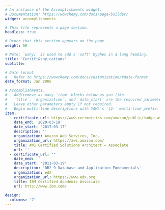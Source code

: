 ```yaml
---
# An instance of the Accomplishments widget.
# Documentation: https://wowchemy.com/docs/page-builder/
widget: accomplishments

# This file represents a page section.
headless: true

# Order that this section appears on the page.
weight: 50

# Note: `&shy;` is used to add a 'soft' hyphen in a long heading.
title: 'Certifi&shy;cations'
subtitle:

# Date format
#   Refer to https://wowchemy.com/docs/customization/#date-format
date_format: Jan 2006

# Accomplishments.
#   Add/remove as many `item` blocks below as you like.
#   `title`, `organization`, and `date_start` are the required parameters.
#   Leave other parameters empty if not required.
#   Begin multi-line descriptions with YAML's `|2-` multi-line prefix.
item:
  - certificate_url: https://www.certmetrics.com/amazon/public/badge.aspx?i=1&t=c&d=2017-03-17&ci=AWS00225541
    date_end: '2020-03-18'
    date_start: '2017-03-17'
    description: ''
    organization: Amazon Web Services, Inc.
    organization_url: https://aws.amazon.com/
    title: AWS Certified Solutions Architect – Associate
    url: ''
  - certificate_url: ""
    date_end: ''
    date_start: '2011-03-19'
    description: 'DB2 9 Database and Application Fundamentals'
    organization: edX
    organization_url: https://www.edx.org
    title: IBM Certified Academic Associate
    url: http://www.ibm.com/
 
design:
  columns: '2'
---
```

